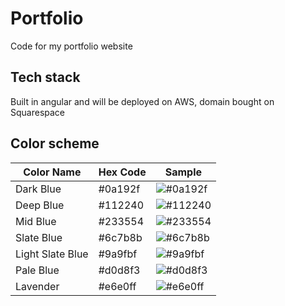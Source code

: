 # Portfolio
Code for my portfolio website

## Tech stack
Built in angular and will be deployed on AWS, domain bought on Squarespace

## Color scheme
| Color Name        | Hex Code | Sample   |
|-------------------|----------|----------|
| Dark Blue         | #0a192f  | ![#0a192f](https://via.placeholder.com/50/0a192f/000000?text=+) |
| Deep Blue         | #112240  | ![#112240](https://via.placeholder.com/50/112240/000000?text=+) |
| Mid Blue          | #233554  | ![#233554](https://via.placeholder.com/50/233554/000000?text=+) |
| Slate Blue        | #6c7b8b  | ![#6c7b8b](https://via.placeholder.com/50/6c7b8b/000000?text=+) |
| Light Slate Blue  | #9a9fbf  | ![#9a9fbf](https://via.placeholder.com/50/9a9fbf/000000?text=+) |
| Pale Blue         | #d0d8f3  | ![#d0d8f3](https://via.placeholder.com/50/d0d8f3/000000?text=+) |
| Lavender          | #e6e0ff  | ![#e6e0ff](https://via.placeholder.com/50/e6e0ff/000000?text=+) |


